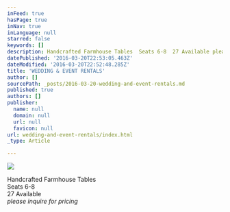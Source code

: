 ```yaml
---
inFeed: true
hasPage: true
inNav: true
inLanguage: null
starred: false
keywords: []
description: Handcrafted Farmhouse Tables  Seats 6-8  27 Available please inquire for pricing
datePublished: '2016-03-20T22:53:05.463Z'
dateModified: '2016-03-20T22:52:48.285Z'
title: 'WEDDING & EVENT RENTALS'
author: []
sourcePath: _posts/2016-03-20-wedding-and-event-rentals.md
published: true
authors: []
publisher:
  name: null
  domain: null
  url: null
  favicon: null
url: wedding-and-event-rentals/index.html
_type: Article

---
```

![](https://the-grid-user-content.s3-us-west-2.amazonaws.com/a3a40ccb-211a-486e-bf38-d4fefa1aaa24.jpg)

Handcrafted Farmhouse Tables   
Seats 6-8   
27 Available   
_please inquire for pricing_